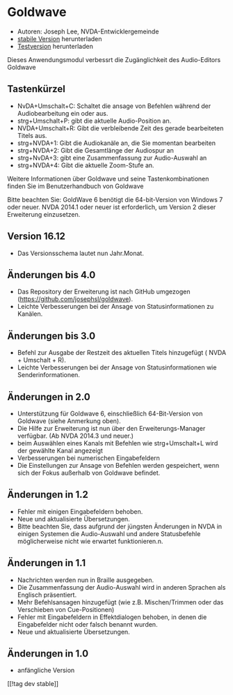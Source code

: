 # Goldwave #

* Autoren: Joseph Lee, NVDA-Entwicklergemeinde
* [stabile Version][1] herunterladen
* [Testversion][2] herunterladen

Dieses Anwendungsmodul verbessrt die Zugänglichkeit des Audio-Editors
Goldwave

## Tastenkürzel ##

* NvDA+Umschalt+C: Schaltet die ansage von Befehlen während der
  Audiobearbeitung ein oder aus.
* strg+Umschalt+P: gibt die aktuelle Audio-Position an.
* NVDA+Umschalt+R: Gibt die verbleibende Zeit des gerade bearbeiteten Titels
  aus.
* strg+NVDA+1: Gibt die Audiokanäle an, die Sie momentan bearbeiten
* strg+NVDA+2: Gibt die Gesamtlänge der Audiospur an
* strg+NvDA+3: gibt eine Zusammenfassung zur Audio-Auswahl an
* strg+NVDA+4: Gibt die aktuelle Zoom-Stufe an.

Weitere Informationen über Goldwave und seine Tastenkombinationen finden Sie
im Benutzerhandbuch von Goldwave

Bitte beachten Sie: GoldWave 6 benötigt die 64-bit-Version von Windows 7
oder neuer. NVDA 2014.1 oder neuer ist erforderlich, um Version 2 dieser
Erweiterung einzusetzen.

## Version 16.12

* Das Versionsschema lautet nun Jahr.Monat.

## Änderungen bis 4.0

* Das Repository der Erweiterung ist nach GitHub umgezogen
  (https://github.com/josephsl/goldwave).
* Leichte Verbesserungen bei der Ansage von Statusinformationen zu Kanälen.

## Änderungen bis 3.0

* Befehl zur Ausgabe der Restzeit des aktuellen Titels hinzugefügt ( NVDA +
  Umschalt + R).
* Leichte Verbesserungen bei der Ansage von Statusinformationen wie
  Senderinformationen.

## Änderungen in 2.0

* Unterstützung für Goldwave 6, einschließlich 64-Bit-Version von Goldwave
  (siehe Anmerkung oben).
* Die Hilfe zur Erweiterung ist nun über den Erweiterungs-Manager
  verfügbar. (Ab NVDA 2014.3 und neuer.)
* beim Auswählen eines Kanals mit Befehlen wie strg+Umschalt+L wird der
  gewählte Kanal angezeigt
* Verbesserungen bei numerischen Eingabefeldern 
* Die Einstellungen zur Ansage von Befehlen werden gespeichert, wenn sich
  der Fokus außerhalb von Goldwave befindet.

## Änderungen in 1.2

* Fehler mit einigen Eingabefeldern behoben.
* Neue und aktualisierte Übersetzungen.
* Bitte beachten Sie, dass aufgrund der jüngsten Änderungen in NVDA in
  einigen Systemen die Audio-Auswahl und andere Statusbefehle möglicherweise
  nicht wie erwartet funktionieren.n.

## Änderungen in 1.1

* Nachrichten werden nun in Braille ausgegeben.
* Die Zusammenfassung der Audio-Auswahl wird in anderen Sprachen als
  Englisch präsentiert.
* Mehr Befehlsansagen hinzugefügt (wie z.B. Mischen/Trimmen oder das
  Verschieben von Cue-Positionen)
* Fehler mit Eingabefeldern in Effektdialogen behoben, in denen die
  Eingabefelder nicht oder falsch benannt wurden.
* Neue und aktualisierte Übersetzungen.

## Änderungen in 1.0

* anfängliche Version

[[!tag dev stable]]

[1]: https://addons.nvda-project.org/files/get.php?file=gwv

[2]: https://addons.nvda-project.org/files/get.php?file=gwv-dev
